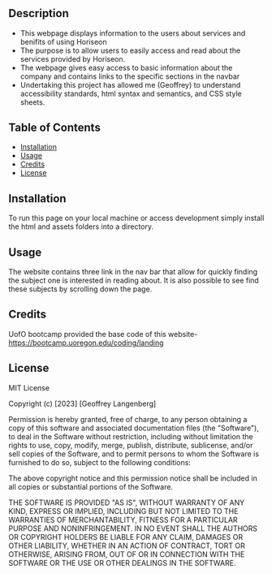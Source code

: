 # <Horiseon-Web-Services>

## Description


- This webpage displays information to the users about services and benifits of using Horiseon
- The purpose is to allow users to easily access and read about the services provided by Horiseon.
- The webpage gives easy access to basic information about the company and contains links to the specific sections in the navbar
- Undertaking this project has allowed me (Geoffrey) to understand accessibility standards, html syntax and semantics, and CSS style sheets.

## Table of Contents 


- [Installation](#installation)
- [Usage](#usage)
- [Credits](#credits)
- [License](#license)

## Installation

To run this page on your local machine or access development simply install the html and assets folders into a directory.

## Usage

The website contains three link in the nav bar that allow for quickly finding the subject one is interested in reading about.
It is also possible to see find these subjects by scrolling down the page.


## Credits

UofO bootcamp provided the base code of this website- https://bootcamp.uoregon.edu/coding/landing

## License

MIT License

Copyright (c) [2023] [Geoffrey Langenberg]

Permission is hereby granted, free of charge, to any person obtaining a copy
of this software and associated documentation files (the "Software"), to deal
in the Software without restriction, including without limitation the rights
to use, copy, modify, merge, publish, distribute, sublicense, and/or sell
copies of the Software, and to permit persons to whom the Software is
furnished to do so, subject to the following conditions:

The above copyright notice and this permission notice shall be included in all
copies or substantial portions of the Software.

THE SOFTWARE IS PROVIDED "AS IS", WITHOUT WARRANTY OF ANY KIND, EXPRESS OR
IMPLIED, INCLUDING BUT NOT LIMITED TO THE WARRANTIES OF MERCHANTABILITY,
FITNESS FOR A PARTICULAR PURPOSE AND NONINFRINGEMENT. IN NO EVENT SHALL THE
AUTHORS OR COPYRIGHT HOLDERS BE LIABLE FOR ANY CLAIM, DAMAGES OR OTHER
LIABILITY, WHETHER IN AN ACTION OF CONTRACT, TORT OR OTHERWISE, ARISING FROM,
OUT OF OR IN CONNECTION WITH THE SOFTWARE OR THE USE OR OTHER DEALINGS IN THE
SOFTWARE.
